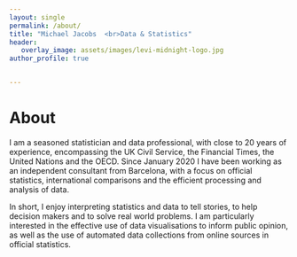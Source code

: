 ```yaml
---
layout: single
permalink: /about/
title: "Michael Jacobs  <br>Data & Statistics"
header: 
   overlay_image: assets/images/levi-midnight-logo.jpg
author_profile: true   


---
```

# About


I am a seasoned statistician and data professional, with close to 20 years of experience, encompassing the UK Civil Service, the Financial Times, the United Nations and the OECD. Since January 2020 I have been working as an independent consultant from Barcelona, with a focus on official statistics, international comparisons and the efficient processing and analysis of data. 

In short, I enjoy interpreting statistics and data to tell stories, to help decision makers and to solve real world problems. I am particularly interested in the effective use of data visualisations to inform public opinion, as well as the use of automated data collections from online sources in official statistics.


